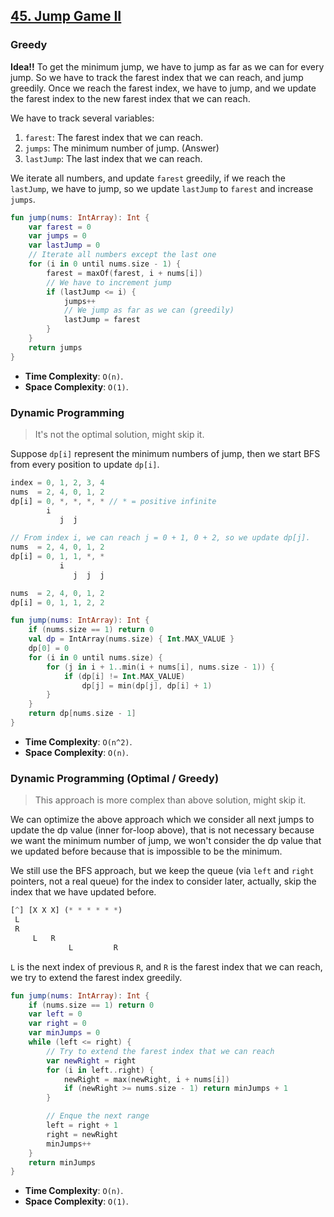 ## [45. Jump Game II](https://leetcode.com/problems/jump-game-ii/)

### Greedy
**Idea!!** To get the minimum jump, we have to jump as far as we can for every jump. So we have to track the farest index that we can reach, and jump greedily. Once we reach the farest index, we have to jump, and we update the farest index to the new farest index that we can reach. 

We have to track several variables:
1. `farest`: The farest index that we can reach.
2. `jumps`: The minimum number of jump. (Answer)
3. `lastJump`: The last index that we can reach.

We iterate all numbers, and update `farest` greedily, if we reach the `lastJump`, we have to jump, so we update `lastJump` to `farest` and increase `jumps`.

```kotlin
fun jump(nums: IntArray): Int {
    var farest = 0
    var jumps = 0
    var lastJump = 0
    // Iterate all numbers except the last one
    for (i in 0 until nums.size - 1) {
        farest = maxOf(farest, i + nums[i])
        // We have to increment jump
        if (lastJump <= i) {
            jumps++
            // We jump as far as we can (greedily)
            lastJump = farest
        }
    }
    return jumps
}
```

* **Time Complexity**: `O(n)`.
* **Space Complexity**: `O(1)`.


### Dynamic Programming
> It's not the optimal solution, might skip it.

Suppose `dp[i]` represent the minimum numbers of jump, then we start BFS from every position to update `dp[i]`.

```js
index = 0, 1, 2, 3, 4
nums  = 2, 4, 0, 1, 2
dp[i] = 0, *, *, *, * // * = positive infinite
        i
           j  j

// From index i, we can reach j = 0 + 1, 0 + 2, so we update dp[j].
nums  = 2, 4, 0, 1, 2
dp[i] = 0, 1, 1, *, *
           i
              j  j  j

nums  = 2, 4, 0, 1, 2
dp[i] = 0, 1, 1, 2, 2
```

```kotlin
fun jump(nums: IntArray): Int {
    if (nums.size == 1) return 0
    val dp = IntArray(nums.size) { Int.MAX_VALUE }
    dp[0] = 0
    for (i in 0 until nums.size) {
        for (j in i + 1..min(i + nums[i], nums.size - 1)) {
            if (dp[i] != Int.MAX_VALUE)
                dp[j] = min(dp[j], dp[i] + 1)
        }
    }
    return dp[nums.size - 1]
}
```

* **Time Complexity**: `O(n^2)`.
* **Space Complexity**: `O(n)`.

### Dynamic Programming (Optimal / Greedy)
> This approach is more complex than above solution, might skip it.

We can optimize the above approach which we consider all next jumps to update the dp value (inner for-loop above), that is not necessary because we want the minimum number of jump, we won't consider the dp value that we updated before because that is impossible to be the minimum.

We still use the BFS approach, but we keep the queue (via `left` and `right` pointers, not a real queue) for the index to consider later, actually, skip the index that we have updated before.

```js
[^] [X X X] (* * * * * *)
 L
 R
     L   R
             L         R
```

`L` is the next index of previous `R`, and `R` is the farest index that we can reach, we try to extend the farest index greedily.

```kotlin
fun jump(nums: IntArray): Int {
    if (nums.size == 1) return 0
    var left = 0
    var right = 0
    var minJumps = 0
    while (left <= right) {
        // Try to extend the farest index that we can reach
        var newRight = right
        for (i in left..right) {
            newRight = max(newRight, i + nums[i])
            if (newRight >= nums.size - 1) return minJumps + 1
        }

        // Enque the next range
        left = right + 1
        right = newRight
        minJumps++
    }
    return minJumps
}
```

* **Time Complexity**: `O(n)`.
* **Space Complexity**: `O(1)`.